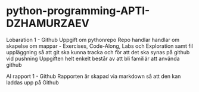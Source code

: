 # python-programming-APTI-DZHAMURZAEV
 
Lobaration 1 - Github
Uppgift om pythonrepo
Repo handlar handlar om skapelse om mappar -  Exercises, Code-Along, Labs och Exploration samt fil uppläggning så att git ska kunna tracka och för att det ska synas på github vid pushning
Uppgiften helt enkelt består av att bli familiär att använda github

AI rapport 1 - Github
Rapporten är skapad via markdown så att den kan laddas upp på Github